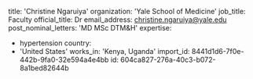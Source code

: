 title: 'Christine Ngaruiya'
organization: 'Yale School of Medicine'
job_title: Faculty
official_title: Dr
email_address: christine.ngaruiya@yale.edu
post_nominal_letters: 'MD MSc DTM&H'
expertise:
  - hypertension
country:
  - 'United States'
works_in: 'Kenya, Uganda'
import_id: 8441d1d6-7f0e-442b-9fa0-32e594a4e4bb
id: 604ca827-276a-40c3-b072-8a1bed82644b
